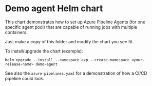 # Demo agent Helm chart

This chart demonstrates how to set up Azure Pipeline Agents (for one specific agent pool) that are capable of running
jobs with multiple containers.

Just make a copy of this folder and modify the chart you see fit.

To install/upgrade the chart (example):

`helm upgrade --install --namespace azp --create-namespace <your-release-name> demo-agent`

See also the `azure-pipelines.yaml` for a demonstration of how a CI/CD pipeline could look.
